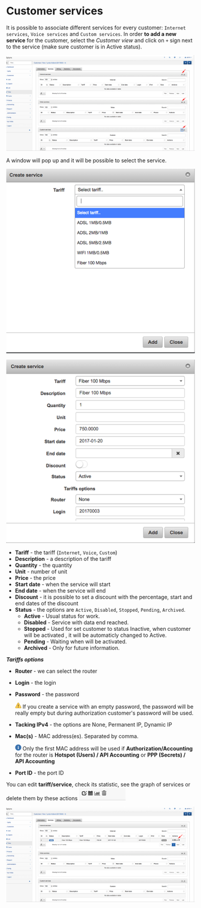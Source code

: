 Customer services
==========

It is possible to associate different services for every customer: `Internet services`, `Voice services` and `Custom services`.
In order **to add a new service** for the customer, select the *Customer view* and click on `+` sign next to the service (make sure customer is in Active status).

![Service table](service_table.png)


A window will pop up and it will be possible to select the service.

![Create service 1](create_service.png)

![Create service 2](create_service2.png)


* **Tariff** - the tariff (`Internet`, `Voice`, `Custom`)
* **Description** - a description of the tariff
* **Quantity** - the quantity
* **Unit** - number of unit
* **Price** - the price
* **Start date** - when the service will start
* **End date** - when the service will end
* **Discount** - it is possible to set a discount with the percentage, start and end dates of the discount
* **Status** - the options are `Active`, `Disabled`, `Stopped`, `Pending`, `Archived`.
  * **Active** - Usual status for work.
  * **Disabled** - Service with data end reached.
  * **Stopped** - Used for set customer to status Inactive, when customer will be activated , it will be automaticly changed to Active.
  * **Pending** - Waiting when will be activated.
  * **Archived** - Only for future information.


***Tariffs options***
* **Router** - we can select the router

* **Login** - the login

* **Password** - the password

  ![Warning](warning.png) If you create a service with an empty password, the password will be really empty but during authorization customer's password will be used.

* **Tacking IPv4** - the options are None, Permanent IP, Dynamic IP

* **Mac(s)** - MAC address(es). Separated by comma.

  ![Information](information.png) Only the first MAC address will be used if **Authorization/Accounting** for the router is **Hotspot (Users) / API Accounting** or **PPP (Secrets) / API Accounting**

* **Port ID** - the port ID


You can edit **tariff/service**, check its statistic, see the graph of services or delete them by these actions ![Services actions](services_actions.png)


![Actions table](actions_table.png)
